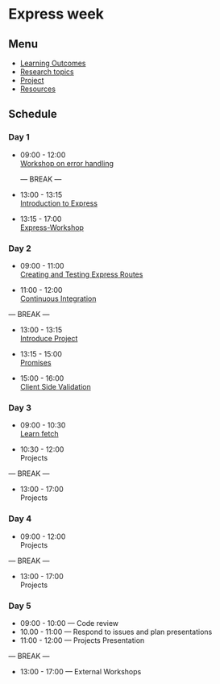 # Express week

## Menu

- [Learning Outcomes](./learning-outcomes.md)
- [Research topics](./research-afternoon.md)
- [Project](./project.md)
- [Resources](./resources)

## Schedule

### Day 1

- 09:00 - 12:00 <br>
  [Workshop on error handling](https://github.com/Amoodaa/error-handling-workshop)

  — BREAK —

- 13:00 - 13:15 <br>
  [Introduction to Express](https://github.com/foundersandcoders/introduction-to-express)
  
- 13:15 - 17:00 <br>
  [Express-Workshop](https://github.com/ali-7/express-workshop)
  
### Day 2

- 09:00 - 11:00 <br>
  [Creating and Testing Express Routes](https://github.com/ali-7/express-and-testing-workshop)

- 11:00 - 12:00 <br>
  [Continuous Integration](./CI.md)

— BREAK —


- 13:00 - 13:15 <br>
  [Introduce Project](./project.md)

- 13:15 - 15:00 <br>
  [Promises](https://github.com/GSG-G8/mc-promise-me-this)
  
- 15:00 - 16:00 <br>
  [Client Side Validation](https://github.com/foundersandcoders/mc-client-side-validation)
  

### Day 3

- 09:00 - 10:30 <br>
  [Learn fetch](https://github.com/oliverjam/learn-fetch)

- 10:30 - 12:00 <br>
  Projects

— BREAK —

- 13:00 - 17:00<br>
  Projects

### Day 4

- 09:00 - 12:00 <br>
  Projects

— BREAK —

- 13:00 - 17:00 <br>
  Projects

### Day 5

- 09:00 - 10:00 — Code review 
- 10.00 - 11:00 — Respond to issues and plan presentations
- 11:00 - 12:00 — Projects Presentation

— BREAK —

- 13:00 - 17:00 — External Workshops
